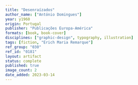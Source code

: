 ```yaml
---
title: "Desenraízados"
author_name: ["António Domingues"]
year: y1960
origin: Portugal
publisher: "Publicações Europa-América"
formats: [book, book-cover]
disciplines: ["graphic-design", typography, illustration]
tags: [fiction, "Erich Maria Remarque"]
ref_group: "030"
ref_id: "0181"
layout: artifact
status: complete
published: true
image_count: 2
date_added: 2023-03-14
---
```

